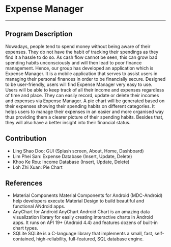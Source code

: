 # Expense Manager

----

## Program Description
Nowadays, people tend to spend money without being aware of their expenses. They do not have the habit of tracking their spendings as they find it a hassle to do so. As cash flow cannot be seen, this can grow bad spending habits unconsciously and will then lead to poor finance management. Hence, our group has developed an application which is Expense Manager. It is a mobile application that serves to assist users in managing their personal finances in order to be financially secure. Designed to be user-friendly, users will find Expense Manager very easy to use. Users will be able to keep track of all their income and expenses regardless of time and place. They can easily record, update or delete their incomes and expenses via Expense Manager. A pie chart will be generated based on their expenses showing their spending habits on different categories. It helps users to manage their expenses in an easier and more organised way thus providing them a clearer picture of their spending habits. Besides that, they will also have a better insight into their financial status. 

## Contribution
* Ling Shao Doo: GUI (Splash screen, About, Home, Dashboard)
* Lim Phei San: Expense Database (Insert, Update, Delete)
* Khoo Ke Rou: Income Database (Insert, Update, Delete)
* Loh Zhi Xuan: Pie Chart

## References
* Material Components
  Material Components for Android (MDC-Android) help developers execute Material Design to build beautiful and functional ANdroid apps.
* AnyChart for Android
  AnyChart Android Chart is an amazing data visualization library for easily creating interactive charts in Android apps. It runs on API 19+ (Android 4.4) and features dozens of built-in chart types.
* SQLite
  SQLite is a C-language library that implements a small, fast, self-contained, high-reliability, full-featured, SQL database engine.
